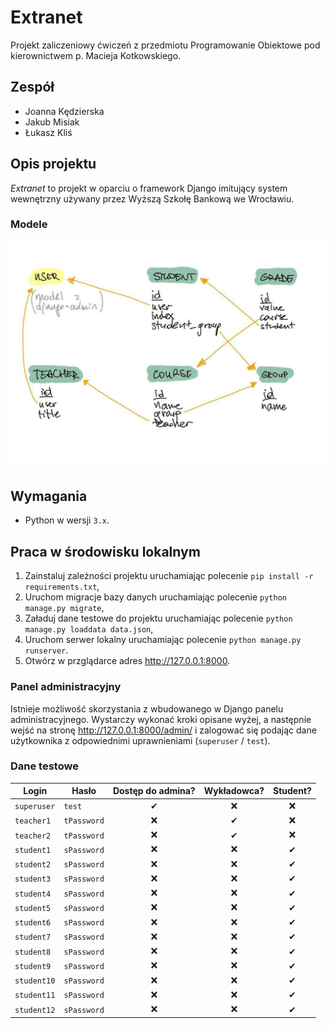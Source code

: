 # Extranet

Projekt zaliczeniowy ćwiczeń z przedmiotu Programowanie Obiektowe pod kierownictwem p. Macieja Kotkowskiego.

## Zespół

- Joanna Kędzierska
- Jakub Misiak
- Łukasz Kliś

## Opis projektu

_Extranet_ to projekt w oparciu o framework Django imitujący system wewnętrzny używany przez Wyższą Szkołę
Bankową we Wrocławiu.

### Modele

![Modele](assets/extranet-modele.jpg)

## Wymagania

- Python w wersji `3.x`.

## Praca w środowisku lokalnym

1. Zainstaluj zależności projektu uruchamiając polecenie `pip install -r requirements.txt`,
1. Uruchom migracje bazy danych uruchamiając polecenie `python manage.py migrate`,
1. Załaduj dane testowe do projektu uruchamiając polecenie `python manage.py loaddata data.json`,
1. Uruchom serwer lokalny uruchamiając polecenie `python manage.py runserver`.
1. Otwórz w przglądarce adres <http://127.0.0.1:8000>.

### Panel administracyjny

Istnieje możliwość skorzystania z wbudowanego w Django panelu administracyjnego. Wystarczy wykonać kroki opisane wyżej,
a następnie wejść na stronę  <http://127.0.0.1:8000/admin/> i zalogować się podając dane użytkownika z odpowiednimi
uprawnieniami (`superuser` / `test`).

### Dane testowe

| Login | Hasło | Dostęp do admina? | Wykładowca? | Student? |
| --- | --- |:---:|:---:|:---:|
| `superuser` | `test` | ✔ | ❌ | ❌ |
| `teacher1` | `tPassword` | ❌ | ✔ | ❌ |
| `teacher2` | `tPassword` | ❌ | ✔ | ❌ |
| `student1` | `sPassword` | ❌ | ❌ | ✔ |
| `student2` | `sPassword` | ❌ | ❌ | ✔ |
| `student3` | `sPassword` | ❌ | ❌ | ✔ |
| `student4` | `sPassword` | ❌ | ❌ | ✔ |
| `student5` | `sPassword` | ❌ | ❌ | ✔ |
| `student6` | `sPassword` | ❌ | ❌ | ✔ |
| `student7` | `sPassword` | ❌ | ❌ | ✔ |
| `student8` | `sPassword` | ❌ | ❌ | ✔ |
| `student9` | `sPassword` | ❌ | ❌ | ✔ |
| `student10` | `sPassword` | ❌ | ❌ | ✔ |
| `student11` | `sPassword` | ❌ | ❌ | ✔ |
| `student12` | `sPassword` | ❌ | ❌ | ✔ |
